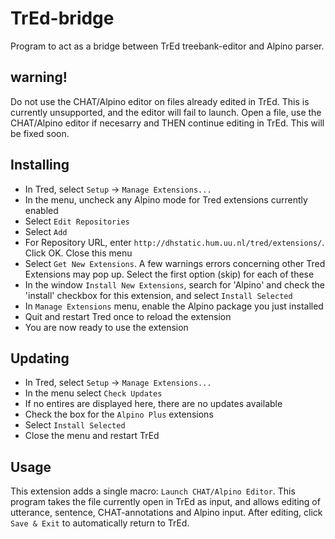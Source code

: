 # TrEd-bridge
Program to act as a bridge between TrEd treebank-editor and Alpino parser. 

## warning!
Do not use the CHAT/Alpino editor on files already edited in TrEd. This is currently unsupported, and the editor will fail to launch. Open a file, use the CHAT/Alpino editor if necesarry and THEN continue editing in TrEd. This will be fixed soon.

## Installing
- In Tred, select `Setup` -> `Manage Extensions...`  
- In the menu, uncheck any Alpino mode for Tred extensions currently enabled  
- Select `Edit Repositories`  
- Select `Add`  
- For Repository URL, enter `http://dhstatic.hum.uu.nl/tred/extensions/`. Click OK. Close this menu  
- Select `Get New Extensions`. A few warnings errors concerning other Tred Extensions may pop up. Select the first option (skip) for each of these  
- In the window `Install New Extensions`, search for 'Alpino' and check the 'install' checkbox for this extension, and select `Install Selected`  
- In `Manage Extensions` menu, enable the Alpino package you just installed  
- Quit and restart Tred once to reload the extension  
- You are now ready to use the extension  

## Updating
- In Tred, select `Setup` -> `Manage Extensions...`  
- In the menu select `Check Updates`  
- If no entires are displayed here, there are no updates available 
- Check the box for the `Alpino Plus` extensions  
- Select `Install Selected`  
- Close the menu and restart TrEd

## Usage 
This extension adds a single macro: `Launch CHAT/Alpino Editor`. This program takes the file currently open in TrEd as input, and allows editing of utterance, sentence, CHAT-annotations and Alpino input. After editing, click `Save & Exit` to automatically return to TrEd. 
